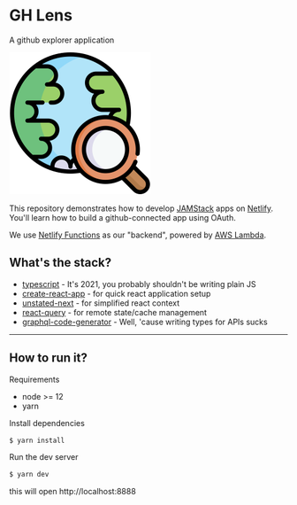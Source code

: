 # GH Lens
A github explorer application

<img src="/public/logo.png" height="256px" width="256px" />

This repository demonstrates how to develop [JAMStack](https://jamstack.org/) apps on [Netlify](https://www.netlify.com).
You'll learn how to build a github-connected app using OAuth.

We use [Netlify Functions](https://www.netlify.com/products/functions/) as our "backend", powered by [AWS Lambda](https://aws.amazon.com/lambda/).

 ## What's the stack?

* [typescript](https://www.typescriptlang.org/) - It's 2021, you probably shouldn't be writing plain JS
* [create-react-app](https://create-react-app.dev/) - for quick react application setup
* [unstated-next](https://github.com/jamiebuilds/unstated-next) - for simplified react context
* [react-query](https://react-query.tanstack.com/) - for remote state/cache management
* [graphql-code-generator](https://graphql-code-generator.com/) - Well, 'cause writing types for APIs sucks

---

## How to run it?

Requirements
* node >= 12
* yarn


Install dependencies
```sh
$ yarn install
```

Run the dev server
```sh
$ yarn dev
```
 this will open http://localhost:8888
